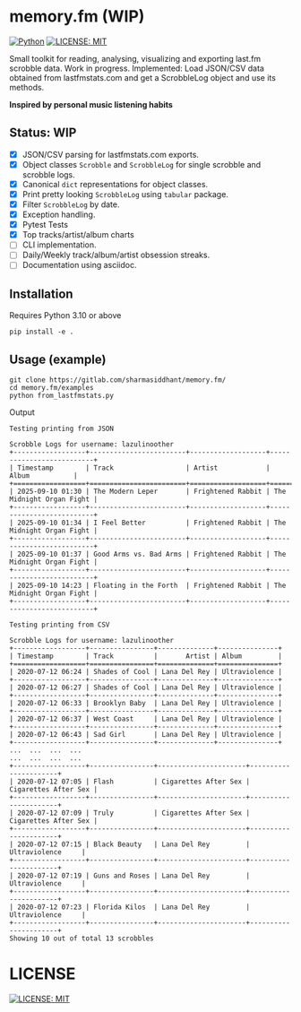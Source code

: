 # memory.fm (WIP)

[![Python](https://img.shields.io/badge/python-3.10%2B-4B8BBE?style=for-the-badge&logo=python&logoColor=%23FFE873)](https://www.python.org/)
[![LICENSE: MIT](https://img.shields.io/badge/LICENSE-MIT-green?style=for-the-badge)](LICENSE)

Small toolkit for reading, analysing, visualizing and exporting last.fm scrobble data. Work in progress.
Implemented: Load JSON/CSV data obtained from lastfmstats.com and get a ScrobbleLog object and use its methods.

**Inspired by personal music listening habits**

## Status: WIP
- [x] JSON/CSV parsing for lastfmstats.com exports.
- [x] Object classes `Scrobble` and `ScrobbleLog` for single scrobble and scrobble logs.
- [x] Canonical `dict` representations for object classes.
- [x] Print pretty looking `ScrobbleLog` using `tabular` package.
- [x] Filter `ScrobbleLog` by date.
- [x] Exception handling.
- [x] Pytest Tests
- [x] Top tracks/artist/album charts
- [ ] CLI implementation.
- [ ] Daily/Weekly track/album/artist obsession streaks.
- [ ] Documentation using asciidoc.

## Installation
Requires Python 3.10 or above
```shell
pip install -e .
```
## Usage (example)
```shell
git clone https://gitlab.com/sharmasiddhant/memory.fm/
cd memory.fm/examples
python from_lastfmstats.py
```
Output
```
Testing printing from JSON

Scrobble Logs for username: lazulinoother
+------------------+------------------------+-------------------+--------------------------+
| Timestamp        | Track                  | Artist            |          Album           |
+==================+========================+===================+==========================+
| 2025-09-10 01:30 | The Modern Leper       | Frightened Rabbit | The Midnight Organ Fight |
+------------------+------------------------+-------------------+--------------------------+
| 2025-09-10 01:34 | I Feel Better          | Frightened Rabbit | The Midnight Organ Fight |
+------------------+------------------------+-------------------+--------------------------+
| 2025-09-10 01:37 | Good Arms vs. Bad Arms | Frightened Rabbit | The Midnight Organ Fight |
+------------------+------------------------+-------------------+--------------------------+
| 2025-09-10 14:23 | Floating in the Forth  | Frightened Rabbit | The Midnight Organ Fight |
+------------------+------------------------+-------------------+--------------------------+

Testing printing from CSV

Scrobble Logs for username: lazulinoother
+------------------+----------------+--------------+---------------+
| Timestamp        | Track          |       Artist | Album         |
+==================+================+==============+===============+
| 2020-07-12 06:24 | Shades of Cool | Lana Del Rey | Ultraviolence |
+------------------+----------------+--------------+---------------+
| 2020-07-12 06:27 | Shades of Cool | Lana Del Rey | Ultraviolence |
+------------------+----------------+--------------+---------------+
| 2020-07-12 06:33 | Brooklyn Baby  | Lana Del Rey | Ultraviolence |
+------------------+----------------+--------------+---------------+
| 2020-07-12 06:37 | West Coast     | Lana Del Rey | Ultraviolence |
+------------------+----------------+--------------+---------------+
| 2020-07-12 06:43 | Sad Girl       | Lana Del Rey | Ultraviolence |
+------------------+----------------+--------------+---------------+
...  ...  ...  ...
...  ...  ...  ...
+------------------+----------------+----------------------+----------------------+
| 2020-07-12 07:05 | Flash          | Cigarettes After Sex | Cigarettes After Sex |
+------------------+----------------+----------------------+----------------------+
| 2020-07-12 07:09 | Truly          | Cigarettes After Sex | Cigarettes After Sex |
+------------------+----------------+----------------------+----------------------+
| 2020-07-12 07:15 | Black Beauty   | Lana Del Rey         |    Ultraviolence     |
+------------------+----------------+----------------------+----------------------+
| 2020-07-12 07:19 | Guns and Roses | Lana Del Rey         |    Ultraviolence     |
+------------------+----------------+----------------------+----------------------+
| 2020-07-12 07:23 | Florida Kilos  | Lana Del Rey         |    Ultraviolence     |
+------------------+----------------+----------------------+----------------------+
Showing 10 out of total 13 scrobbles
```
# LICENSE
[![LICENSE: MIT](https://img.shields.io/badge/LICENSE-MIT-green?style=for-the-badge)](LICENSE)

